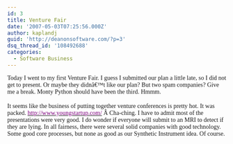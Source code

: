 ```yaml
---
id: 3
title: Venture Fair
date: '2007-05-03T07:25:56.000Z'
author: kaplandj
guid: 'http://deanonsoftware.com/?p=3'
dsq_thread_id: '108492688'
categories:
  - Software Business
---
```

<p style="margin: 0in 0in 0pt" class="MsoNormal">
  <font face="Georgia">Today I went to my first Venture Fair. I guess I submitted our plan a little late, so I did not get to present. Or maybe they didnâ€™t like our plan? But two spam companies? Give me a break. Monty Python should have been the third. Hmmm.</font>
</p>

<p style="margin: 0in 0in 0pt" class="MsoNormal">
   
</p>

<p style="margin: 0in 0in 0pt" class="MsoNormal">
  <span></span>
</p>

<p style="margin: 0in 0in 0pt" class="MsoNormal">
  <font face="Georgia">It seems like the business of putting together venture conferences is pretty hot. It was packed. </font><a href="http://www.youngstartup.com/"><font color="#800080" face="Times New Roman">http://www.youngstartup.com/</font></a><font face="Georgia"> <span>Â </span>Cha-ching. I have to admit most of the presentations were very good. I do wonder if everyone will submit to an MRI to detect if they are lying. In all fairness, there were several solid companies with good technology. Some good core processes, but none as good as our Synthetic Instrument idea. Of course.</font>
</p>
